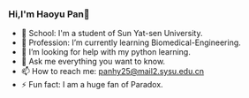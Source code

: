 ### Hi,I'm Haoyu Pan👋



- 🏫 School: I'm a student of Sun Yat-sen University.
- 🌱 Profession: I’m currently learning Biomedical-Engineering.
- 🤔 I’m looking for help with my python learning.
- 💬 Ask me everything you want to know.
- 📫 How to reach me: panhy25@mail2.sysu.edu.cn
- ⚡ Fun fact: I am a huge fan of Paradox.

